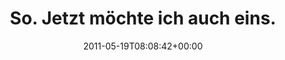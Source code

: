 ---
retweeted: false
source: <a href="http://itunes.apple.com/us/app/twitter/id409789998?mt=12" rel="nofollow">Twitter
  for Mac</a>
entities:
  hashtags: []
  symbols: []
  user_mentions: []
  urls:
  - url: http://t.co/LIMiiCO
    expanded_url: http://www.youtube.com/watch?v=KmqWAnDQw1o
    display_url: youtube.com/watch?v=KmqWAn…
    indices:
    - '32'
    - '51'
display_text_range:
- '0'
- '51'
favorite_count: '0'
id_str: '71125112144924672'
truncated: false
retweet_count: '0'
id: '71125112144924672'
possibly_sensitive: false
created_at: Thu May 19 08:08:42 +0000 2011
favorited: false
full_text: So. Jetzt möchte ich auch eins.
lang: de
quote_url: http://www.youtube.com/watch?v=KmqWAnDQw1o
tags:
- pesos:twitter
date: '2011-05-19T08:08:42+00:00'
src: https://twitter.com/bascht/status/71125112144924672
original_url: https://twitter.com/bascht/status/71125112144924672
type: twitter_tweet
text: So. Jetzt möchte ich auch eins.
title: So. Jetzt möchte ich auch eins.

---